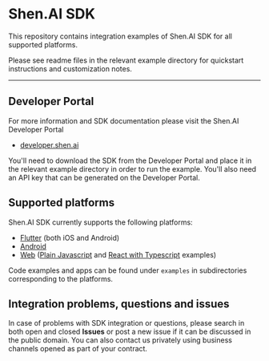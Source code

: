 # Shen.AI SDK

This repository contains integration examples of Shen.AI SDK for all supported platforms.

Please see readme files in the relevant example directory for quickstart instructions and customization notes.

---

## Developer Portal

For more information and SDK documentation please visit the Shen.AI Developer Portal

- [developer.shen.ai](https://developer.shen.ai)

You'll need to download the SDK from the Developer Portal and place it in the relevant example directory in order to run the example. You'll also need an API key that can be generated on the Developer Portal.

## Supported platforms

Shen.AI SDK currently supports the following platforms:

- [Flutter](./examples/flutter/) (both iOS and Android)
- [Android](./examples/android/)
- [Web](./examples/web/) ([Plain Javascript](./examples/web/js/) and [React with Typescript](./examples/web/react/) examples)

Code examples and apps can be found under `examples` in subdirectories corresponding to the platforms.

## Integration problems, questions and issues

In case of problems with SDK integration or questions, please search in both open and closed **Issues** or post a new issue if it can be discussed in the public domain. You can also contact us privately using business channels opened as part of your contract.
